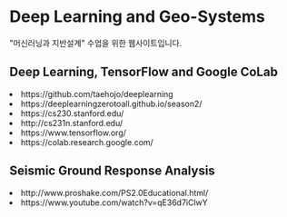 # Deep Learning and Geo-Systems
<p dir="auto"> "머신러닝과 지반설계" 수업을 위한 웹사이트입니다. </p>

## Deep Learning, TensorFlow and Google CoLab
<li> https://github.com/taehojo/deeplearning </li>
<li> https://deeplearningzerotoall.github.io/season2/ </li>
<li> https://cs230.stanford.edu/ </li>
<li> http://cs231n.stanford.edu/ </li>
<li> https://www.tensorflow.org/ </li>
<li> https://colab.research.google.com/ </li>

## Seismic Ground Response Analysis
<li> http://www.proshake.com/PS2.0Educational.html/ </li>
<li> https://www.youtube.com/watch?v=qE36d7iClwY </li>
